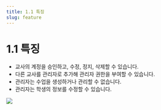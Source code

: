 ```yaml
---
title: 1.1 특징
slug: feature
---
```

# 1.1 특징

* 교사의 계정을 승인하고, 수정, 정지, 삭제할 수 있습니다.
* 다른 교사를 관리자로 추가해 관리자 권한을 부여할 수 있습니다. 
* 관리자는 수업을 생성하거나 관리할 수 없습니다. 
* 관리자는 학생의 정보를 수정할 수 있습니다. 

![](/img/manager_1-1.jpg)
